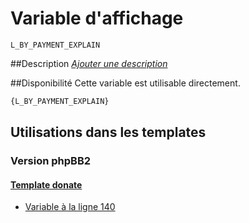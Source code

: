 # Variable d'affichage
```
L_BY_PAYMENT_EXPLAIN
```


##Description
[*Ajouter une description*](https://fa-tvars.appspot.com/var/L_BY_PAYMENT_EXPLAIN)

##Disponibilité
Cette variable est utilisable directement.

```html
{L_BY_PAYMENT_EXPLAIN}
```

## Utilisations dans les templates

### Version phpBB2

#### [Template donate](subsilver/donate.md#readme)
* [Variable &agrave; la ligne 140](../subsilver/donate.tpl#L140)